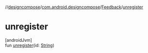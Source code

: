 //[designcompose](../../../index.md)/[com.android.designcompose](../index.md)/[Feedback](index.md)/[unregister](unregister.md)

# unregister

[androidJvm]\
fun [unregister](unregister.md)(id: [String](https://kotlinlang.org/api/latest/jvm/stdlib/kotlin/-string/index.html))
